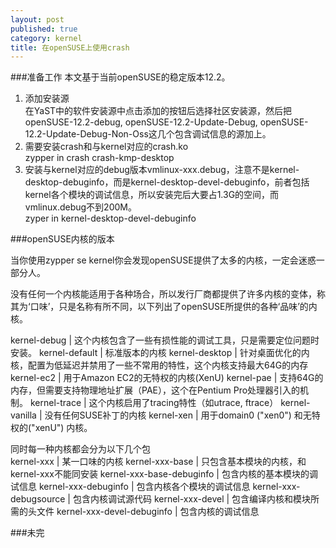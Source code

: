 ```yaml
---
layout: post
published: true
category: kernel
title: 在openSUSE上使用crash
---
```

###准备工作
本文基于当前openSUSE的稳定版本12.2。   
1. 添加安装源   
在YaST中的软件安装源中点击添加的按钮后选择社区安装源，然后把openSUSE-12.2-debug, openSUSE-12.2-Update-Debug, openSUSE-12.2-Update-Debug-Non-Oss这几个包含调试信息的源加上。
2. 需要安装crash和与kernel对应的crash.ko   
    zypper in crash crash-kmp-desktop
3. 安装与kernel对应的debug版本vmlinux-xxx.debug，注意不是kernel-desktop-debuginfo，而是kernel-desktop-devel-debuginfo，前者包括kernel各个模块的调试信息，所以安装完后大要占1.3G的空间，而vmlinux.debug不到200M。   
    zyper in kernel-desktop-devel-debuginfo

###openSUSE内核的版本

当你使用zypper se kernel你会发现openSUSE提供了太多的内核，一定会迷惑一部分人。

没有任何一个内核能适用于各种场合，所以发行厂商都提供了许多内核的变体，称其为‘口味’，只是名称有所不同，以下列出了openSUSE所提供的各种‘品味’的内核。

kernel-debug     | 这个内核包含了一些有损性能的调试工具，只是需要定位问题时安装。
kernel-default   | 标准版本的内核
kernel-desktop   | 针对桌面优化的内核，配置为低延迟并禁用了一些不常用的特性，这个内核支持最大64G的内存
kernel-ec2       | 用于Amazon EC2的无特权的内核(XenU)
kernel-pae       | 支持64G的内存，但需要支持物理地址扩展（PAE），这个在Pentium Pro处理器引入的机制。
kernel-trace     | 这个内核启用了tracing特性（如utrace, ftrace）
kernel-vanilla   | 没有任何SUSE补丁的内核
kernel-xen       | 用于domain0 ("xen0") 和无特权的("xenU") 内核。

同时每一种内核都会分为以下几个包  
kernel-xxx                 | 某一口味的内核
kernel-xxx-base            | 只包含基本模块的内核，和kernel-xxx不能同安装
kernel-xxx-base-debuginfo  | 包含内核的基本模块的调试信息
kernel-xxx-debuginfo       | 包含内核各个模块的调试信息
kernel-xxx-debugsource     | 包含内核调试源代码
kernel-xxx-devel           | 包含编译内核和模块所需的头文件
kernel-xxx-devel-debuginfo | 包含内核的调试信息

###未完
